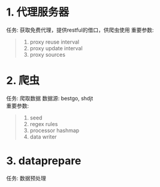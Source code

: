 # 1. 代理服务器

任务: 获取免费代理，提供restful的借口，供爬虫使用
重要参数:
> 1. proxy reuse interval
> 2. proxy update interval
> 3. proxy sources

# 2. 爬虫
任务: 爬取数据
数据源: bestgo, shdjt  
重要参数:
> 1. seed
> 2. regex rules
> 3. processor hashmap
> 4. data writer

# 3. dataprepare
任务: 数据预处理